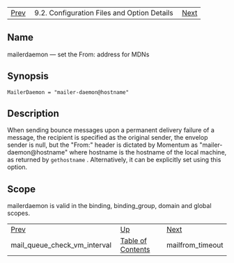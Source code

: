 |     |     |     |
| --- | --- | --- |
| [Prev](conf.ref.mail_queue_check_vm_interval)  | 9.2. Configuration Files and Option Details |  [Next](conf.ref.mailfrom_timeout.php) |

<a name="conf.ref.mailerdaemon"></a>
## Name

mailerdaemon — set the From: address for MDNs

## Synopsis

`MailerDaemon = "mailer-daemon@hostname"`

<a name="idp10076816"></a>
## Description

When sending bounce messages upon a permanent delivery failure of a message, the recipient is specified as the original sender, the envelop sender is null, but the "From:" header is dictated by Momentum as "mailer-daemon@hostname" where hostname is the hostname of the local machine, as returned by `gethostname` . Alternatively, it can be explicitly set using this option.

<a name="idp10079248"></a>
## Scope

mailerdaemon is valid in the binding, binding_group, domain and global scopes.

|     |     |     |
| --- | --- | --- |
| [Prev](conf.ref.mail_queue_check_vm_interval)  | [Up](conf.ref.files.php) |  [Next](conf.ref.mailfrom_timeout.php) |
| mail_queue_check_vm_interval  | [Table of Contents](index) |  mailfrom_timeout |

